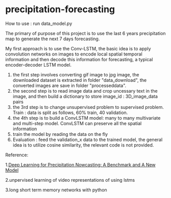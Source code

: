 # precipitation-forecasting



How to  use :   run data_model.py

The primary of purpose of this project is to use the last 6 years precipitation map to generate the next 7 days forecasting.

My first approach is to use the Conv-LSTM, the basic idea is to apply convolution networks on images to encode local spatial temporal information
and then decode this information for forecasting, a typical encoder-decoder LSTM model.

1. the first step involves converting gif image to jpg image, the downloaded dataset is extracted in folder "data_download", the converted images are save in folder "processeddata".
2. the second step is to read image data and crop uncessary text in the image, and then build a dictionary to store  image_id : 3D_image_data pairs
3. the 3rd step is to change unsupervised problem to supervised problem. Train : data is split as follows, 60% train, 40 validation.
4. the 4th step is to build a ConvLSTM model: many to many multivariate and multi-step model.  ConvLSTM can preserve all the spatial information
5. train the model by reading the data on the fly
6. Evaluation : feed the validation_x data to the trained model,  the general idea is to utilize cosine similarity, the relevant code is not provided. 

Reference: 

1.[Deep Learning for Precipitation Nowcasting: A Benchmark and A New Model](https://github.com/sxjscience/HKO-7)


2.unpervised learning of video representations of using lstms
           
           
3.long short term memory networks with python
